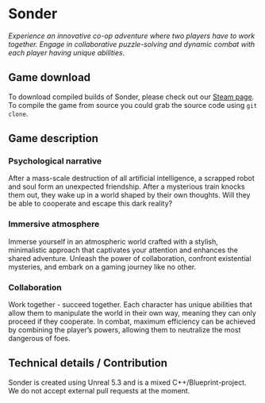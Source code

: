 # Sonder
*Experience an innovative co-op adventure where two players have to work together. Engage in collaborative puzzle-solving and dynamic combat with each player having unique abilities.*


## Game download
To download compiled builds of Sonder, please check out our [Steam page](https://store.steampowered.com/app/2692570/Sonder/). To compile the game from source you could grab the source code using `git clone`.

## Game description
### Psychological narrative
After a mass-scale destruction of all artificial intelligence, a scrapped robot and soul form an unexpected friendship. After a mysterious train knocks them out, they wake up in a world shaped by their own thoughts. Will they be able to cooperate and escape this dark reality?
### Immersive atmosphere
Immerse yourself in an atmospheric world crafted with a stylish, minimalistic approach that captivates your attention and enhances the shared adventure. Unleash the power of collaboration, confront existential mysteries, and embark on a gaming journey like no other.
### Collaboration
Work together - succeed together. Each character has unique abilities that allow them to manipulate the world in their own way, meaning they can only proceed if they cooperate. In combat, maximum efficiency can be achieved by combining the player’s powers, allowing them to neutralize the most dangerous of foes.


## Technical details / Contribution
Sonder is created using Unreal 5.3 and is a mixed C++/Blueprint-project. We do not accept external pull requests at the moment.

